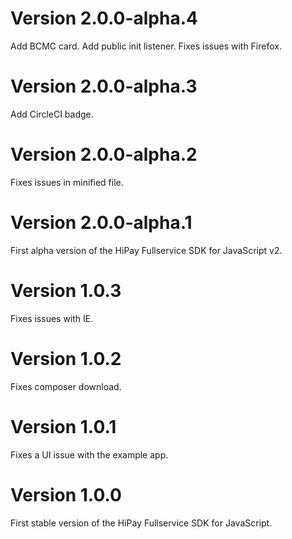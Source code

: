 # Version 2.0.0-alpha.4
Add BCMC card.
Add public init listener.
Fixes issues with Firefox.

# Version 2.0.0-alpha.3
Add CircleCI badge.

# Version 2.0.0-alpha.2
Fixes issues in minified file.

# Version 2.0.0-alpha.1
First alpha version of the HiPay Fullservice SDK for JavaScript v2.

# Version 1.0.3
Fixes issues with IE.

# Version 1.0.2
Fixes composer download.

# Version 1.0.1
Fixes a UI issue with the example app.

# Version 1.0.0
First stable version of the HiPay Fullservice SDK for JavaScript.

